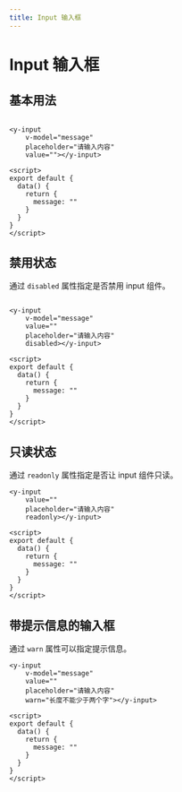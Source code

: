 ```yaml
---
title: Input 输入框
---
```


# Input 输入框

## 基本用法

<ClientOnly>
<yInput-demo></yInput-demo>
</ClientOnly>

```vue

<y-input 
    v-model="message" 
    placeholder="请输入内容" 
    value=""></y-input>

<script>
export default {
  data() {
    return {
      message: ""
    }
  }
}
</script>
```

## 禁用状态

<ClientOnly>
<yInput-demo-2></yInput-demo-2>
</ClientOnly>

通过 `disabled` 属性指定是否禁用 input 组件。

```vue

<y-input 
    v-model="message" 
    value="" 
    placeholder="请输入内容" 
    disabled></y-input>

<script>
export default {
  data() {
    return {
      message: ""
    }
  }
}
</script>
```

## 只读状态

<ClientOnly>
<yInput-demo-readonly></yInput-demo-readonly>
</ClientOnly>

通过 `readonly` 属性指定是否让 input 组件只读。

```vue
<y-input
    value="" 
    placeholder="请输入内容" 
    readonly></y-input>

<script>
export default {
  data() {
    return {
      message: ""
    }
  }
}
</script>
```

## 带提示信息的输入框

<ClientOnly>
<yInput-demo-warn></yInput-demo-warn>
</ClientOnly>

通过 `warn` 属性可以指定提示信息。

```vue
<y-input 
    v-model="message" 
    value="" 
    placeholder="请输入内容" 
    warn="长度不能少于两个字"></y-input>

<script>
export default {
  data() {
    return {
      message: ""
    }
  }
}
</script>
```


